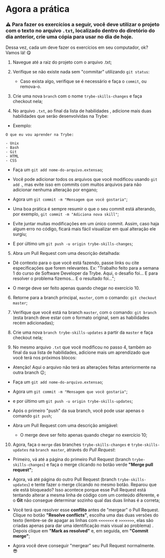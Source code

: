 # Agora a prática

### ⚠️ Para fazer os exercícios a seguir, você deve utilizar o projeto com o texto no arquivo `.txt`, localizado dentro do diretório do dia anterior, crie uma cópia para usar no dia de hoje.

Dessa vez, cada um deve fazer os exercícios em seu computador, ok? Vamos lá! 😋

1. Navegue até a raiz do projeto com o arquivo .txt;

2. Verifique se não existe nada sem "commitar" utilizando `git status`:
    * Caso exista algo, verifique se é necessário e faça o `commit`, ou remova-o.

3. Crie uma nova `branch` com o nome `trybe-skills-changes` e faça checkout nela;

4. No arquivo `.txt`, ao final da lista de habilidades , adicione mais duas habilidades que serão desenvolvidas na Trybe:
* Exemplo:

``` 
O que eu vou aprender na Trybe:

- Unix
- Bash
- Git
- HTML
- CSS
```

* Faça um `git add nome-do-arquivo.extensao`;

* Você pode adicionar todos os arquivos que você modificou usando `git add` ., mas evite isso em commits com muitos arquivos para não adicionar nenhuma alteração por engano;

* Agora um `git commit -m "Mensagem que você gostaria"`;

* Uma boa prática é sempre resumir o que o seu commit está alterando, por exemplo, `git commit -m "Adiciona nova skill"`;

* Evite juntar muitas modificações em um único commit. Assim, caso haja algum erro no código, ficará mais fácil visualizar em qual alteração ele surgiu;

* E por último um `git push -u origin trybe-skills-changes`;

5. Abra um Pull Request com uma descrição detalhada:

* Dê contexto para o que você está fazendo, passe links ou cite especificações que forem relevantes. Ex: "Trabalho feito para a semana 1 do curso de Software Developer da Trybe. Aqui, o desafio foi... E para resolver o problema fizemos... E o resultado foi...";

* O merge deve ser feito apenas quando chegar no exercício 10.

6. Retorne para a branch principal, `master`, com o comando: `git checkout master`;

7. Verifique que você está na branch `master`, com o comando: `git branch` (esta branch deve estar com o formato original, sem as habilidades recém adicionadas);

8. Crie uma nova `branch trybe-skills-updates` a partir da `master` e faça checkout nela;

9. No mesmo arquivo `.txt` que você modificou no passo 4, também ao final da sua lista de habilidades, adicione mais um aprendizado que você terá nos próximos blocos:
 
* Atenção! Aqui o arquivo não terá as alterações feitas anteriormente na outra branch 😉;

* Faça um `git add nome-do-arquivo.extensao`;

* Agora um `git commit -m "Mensagem que você gostaria"`;

* e por último um `git push -u origin trybe-skills-updates`;

* Após o primeiro "push" da sua branch, você pode usar apenas o comando `git push`;

* Abra um Pull Request com uma descrição amigável:

    * O merge deve ser feito apenas quando chegar no exercício 10;

10. Agora, faça o `merge` das branches `trybe-skills-changes` e `trybe-skills-updates` na `branch master`, através do _Pull Request_:

* Primeiro, vá até a página do primeiro Pull Request (branch `trybe-skills-changes`) e faça o merge clicando no botão verde **"Merge pull request"**;

* Agora, vá até página do outro Pull Request (branch `trybe-skills-updates`) e tente fazer o merge clicando no mesmo botão. Reparou que ele está bloqueado? Isso acontece porque esse Pull Request está tentando alterar a mesma linha de código com um conteúdo diferente, e o **Git** não consegue determinar sozinho qual das duas linhas é a correta;

* Você terá que resolver esse **conflito** antes de "mergear" o Pull Request. Clique no botão **"Resolve conflicts"**, escolha uma das duas versões do texto (lembre-se de apagar as linhas com `<<<<<<<` e `>>>>>>>`, elas são criadas apenas para dar uma identificação mais visual ao problema) . Depois clique em **"Mark as resolved"** e, em seguida, em **"Commit merge"**;

* Agora você deve conseguir "mergear" seu Pull Request normalmente. 😎
